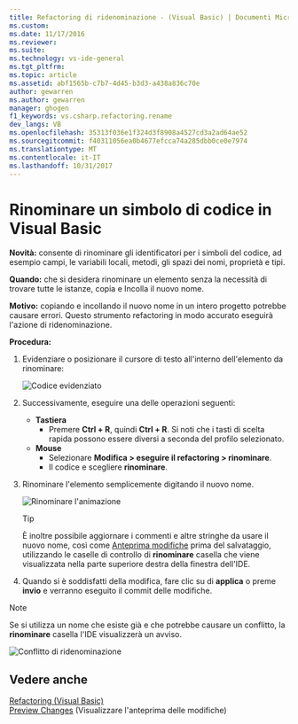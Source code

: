 ```yaml
---
title: Refactoring di ridenominazione - (Visual Basic) | Documenti Microsoft
ms.custom: 
ms.date: 11/17/2016
ms.reviewer: 
ms.suite: 
ms.technology: vs-ide-general
ms.tgt_pltfrm: 
ms.topic: article
ms.assetid: abf1565b-c7b7-4d45-b3d3-a438a836c70e
author: gewarren
ms.author: gewarren
manager: ghogen
f1_keywords: vs.csharp.refactoring.rename
dev_langs: VB
ms.openlocfilehash: 35313f036e1f324d3f8908a4527cd3a2ad64ae52
ms.sourcegitcommit: f40311056ea0b4677efcca74a285dbb0ce0e7974
ms.translationtype: MT
ms.contentlocale: it-IT
ms.lasthandoff: 10/31/2017
---
```

# <a name="rename-a-code-symbol-in-visual-basic"></a>Rinominare un simbolo di codice in Visual Basic
**Novità:** consente di rinominare gli identificatori per i simboli del codice, ad esempio campi, le variabili locali, metodi, gli spazi dei nomi, proprietà e tipi.

**Quando:** che si desidera rinominare un elemento senza la necessità di trovare tutte le istanze, copia e Incolla il nuovo nome.  

**Motivo:** copiando e incollando il nuovo nome in un intero progetto potrebbe causare errori.  Questo strumento refactoring in modo accurato eseguirà l'azione di ridenominazione.

**Procedura:**

1. Evidenziare o posizionare il cursore di testo all'interno dell'elemento da rinominare:

   ![Codice evidenziato](media/rename_highlight.png)

1. Successivamente, eseguire una delle operazioni seguenti:
   * **Tastiera**
     * Premere **Ctrl + R**, quindi **Ctrl + R**.  Si noti che i tasti di scelta rapida possono essere diversi a seconda del profilo selezionato.
   * **Mouse**
     * Selezionare **Modifica > eseguire il refactoring > rinominare**.
     * Il codice e scegliere **rinominare**.

1. Rinominare l'elemento semplicemente digitando il nuovo nome.

   ![Rinominare l'animazione](media/rename_rename.png)

   > [!TIP]
   > È inoltre possibile aggiornare i commenti e altre stringhe da usare il nuovo nome, così come [Anteprima modifiche](../../ide/preview-changes.md) prima del salvataggio, utilizzando le caselle di controllo di **rinominare** casella che viene visualizzata nella parte superiore destra della finestra dell'IDE.

1. Quando si è soddisfatti della modifica, fare clic su di **applica** o preme **invio** e verranno eseguito il commit delle modifiche.

> [!NOTE]
> Se si utilizza un nome che esiste già e che potrebbe causare un conflitto, la **rinominare** casella l'IDE visualizzerà un avviso.
>
> ![Conflitto di ridenominazione](media/rename_conflict.png)

## <a name="see-also"></a>Vedere anche  
[Refactoring (Visual Basic)](../refactoring-vb.md)  
[Preview Changes](../../ide/preview-changes.md) (Visualizzare l'anteprima delle modifiche)